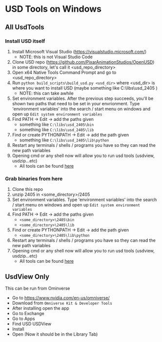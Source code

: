# USD Tools on Windows

## All UsdTools

### Install USD itself
1.  Install Microsoft Visual Studio (https://visualstudio.microsoft.com/)
    - NOTE: this is not Visual Studio Code
1.  Clone USD repo (https://github.com/PixarAnimationStudios/OpenUSD) in some directory, let's call it <usd_repo_directory>
1.  Open x64 Native Tools Command Prompt and go to <usd_repo_directory>
1.  Run `python build_scripts\build_usd.py <usd_dir>` where <usd_dir> is where you want to install USD (maybe something like C:\libs\usd_2405 )
    - NOTE: this can take awhile
1.  Set environment variables. After the previous step succeeds, you'll be shown two paths that need to be set in your envrionment. Type 'environment variables' into the search / start menu on windows and open up `Edit system environment variables`
1.  Find PATH -> Edit -> add the paths given 
    - something like `C:\libs\usd_2405\bin`
    - something like `C:\libs\usd_2405\lib`
1.  Find or create PYTHONPATH -> Edit -> add the path given 
    - something like `C:\libs\usd_2405\lib\python`
1. Restart any terminals / shells / programs you have so they can read the new path variables
1. Opening cmd or any shell now will allow you to run usd tools (usdview, usdzip...etc)
    - All tools can be found [here](https://openusd.org/release/toolset.html)

### Grab binaries from here
1. Clone this repo
1. unzip 2405 in <some_directory>/2405
1. Set environment variables. Type 'environment variables' into the search / start menu on windows and open up `Edit system environment variables`
1.  Find PATH -> Edit -> add the paths given 
    - `<some_directory>\2405\bin`
    - `<some_directory>\2405\lib`
1.  Find or create PYTHONPATH -> Edit -> add the path given 
    - `<some_directory>\2405\lib\python`
1. Restart any terminals / shells / programs you have so they can read the new path variables
1. Opening cmd or any shell now will allow you to run usd tools (usdview, usdzip...etc)
    - All tools can be found [here](https://openusd.org/release/toolset.html)

## UsdView Only

This can be run from Ominverse
- Go to https://www.nvidia.com/en-us/omniverse/
- Download from `Omniverse Kit & Developer Tools`
- After installing open the app
- Go to Exchange
- Go to Apps
- Find USD USDView
- Install
- Open (Now it should be in the Library Tab)
